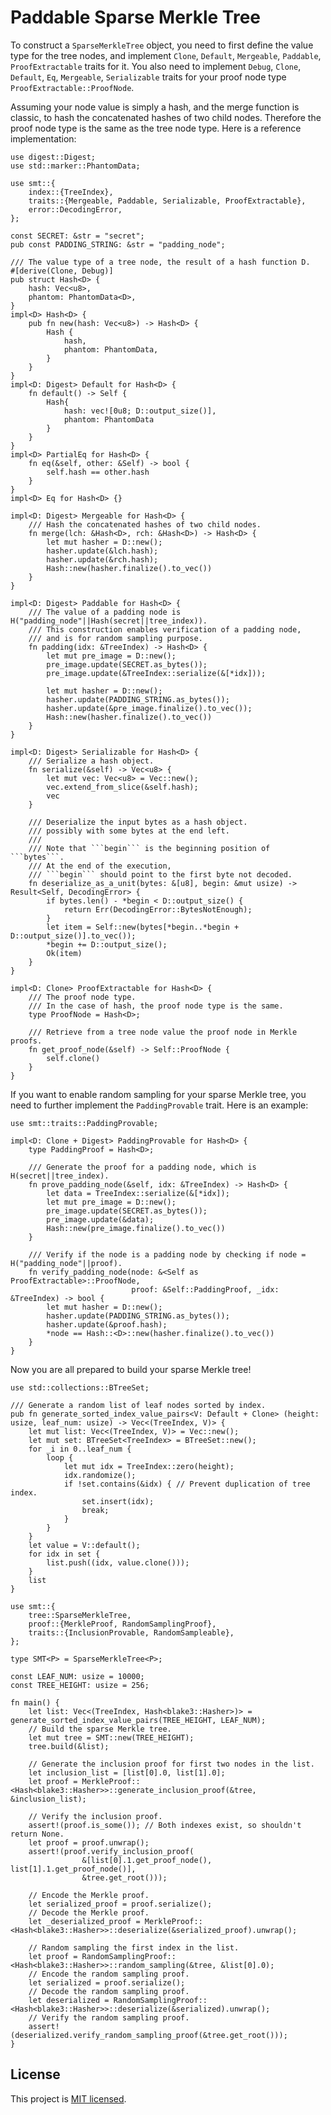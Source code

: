 # Paddable Sparse Merkle Tree

To construct a ```SparseMerkleTree``` object, 
you need to first define the value type for the tree nodes, 
and implement ```Clone```, ```Default```, ```Mergeable```, ```Paddable```, 
```ProofExtractable``` traits for it.
You also need to implement ```Debug```, ```Clone```,  ```Default```, ```Eq```,
```Mergeable```, ```Serializable``` traits for your proof node type 
```ProofExtractable::ProofNode```.

Assuming your node value is simply a hash, and the merge function is classic, to hash
the concatenated hashes of two child nodes. 
Therefore the proof node type is the same as the tree node type.
Here is a reference implementation:
```
use digest::Digest;
use std::marker::PhantomData;

use smt::{
    index::{TreeIndex},
    traits::{Mergeable, Paddable, Serializable, ProofExtractable},
    error::DecodingError,
};

const SECRET: &str = "secret";
pub const PADDING_STRING: &str = "padding_node";

/// The value type of a tree node, the result of a hash function D.
#[derive(Clone, Debug)]
pub struct Hash<D> {
    hash: Vec<u8>,
    phantom: PhantomData<D>,
}
impl<D> Hash<D> {
    pub fn new(hash: Vec<u8>) -> Hash<D> {
        Hash {
            hash,
            phantom: PhantomData,
        }
    }
}
impl<D: Digest> Default for Hash<D> {
    fn default() -> Self {
        Hash{
            hash: vec![0u8; D::output_size()],
            phantom: PhantomData
        }
    }
}
impl<D> PartialEq for Hash<D> {
    fn eq(&self, other: &Self) -> bool {
        self.hash == other.hash
    }
}
impl<D> Eq for Hash<D> {}

impl<D: Digest> Mergeable for Hash<D> {
    /// Hash the concatenated hashes of two child nodes.
    fn merge(lch: &Hash<D>, rch: &Hash<D>) -> Hash<D> {
        let mut hasher = D::new();
        hasher.update(&lch.hash);
        hasher.update(&rch.hash);
        Hash::new(hasher.finalize().to_vec())
    }
}

impl<D: Digest> Paddable for Hash<D> {
    /// The value of a padding node is H("padding_node"||Hash(secret||tree_index)).
    /// This construction enables verification of a padding node,
    /// and is for random sampling purpose.
    fn padding(idx: &TreeIndex) -> Hash<D> {
        let mut pre_image = D::new();
        pre_image.update(SECRET.as_bytes());
        pre_image.update(&TreeIndex::serialize(&[*idx]));

        let mut hasher = D::new();
        hasher.update(PADDING_STRING.as_bytes());
        hasher.update(&pre_image.finalize().to_vec());
        Hash::new(hasher.finalize().to_vec())
    }
}

impl<D: Digest> Serializable for Hash<D> {
    /// Serialize a hash object.
    fn serialize(&self) -> Vec<u8> {
        let mut vec: Vec<u8> = Vec::new();
        vec.extend_from_slice(&self.hash);
        vec
    }

    /// Deserialize the input bytes as a hash object.
    /// possibly with some bytes at the end left.
    ///
    /// Note that ```begin``` is the beginning position of ```bytes```.
    /// At the end of the execution,
    /// ```begin``` should point to the first byte not decoded.
    fn deserialize_as_a_unit(bytes: &[u8], begin: &mut usize) -> Result<Self, DecodingError> {
        if bytes.len() - *begin < D::output_size() {
            return Err(DecodingError::BytesNotEnough);
        }
        let item = Self::new(bytes[*begin..*begin + D::output_size()].to_vec());
        *begin += D::output_size();
        Ok(item)
    }
}

impl<D: Clone> ProofExtractable for Hash<D> {
    /// The proof node type.
    /// In the case of hash, the proof node type is the same.
    type ProofNode = Hash<D>;

    /// Retrieve from a tree node value the proof node in Merkle proofs.
    fn get_proof_node(&self) -> Self::ProofNode {
        self.clone()
    }
}
```
If you want to enable random sampling for your sparse Merkle tree, you need to further
implement the ```PaddingProvable``` trait. Here is an example:
```
use smt::traits::PaddingProvable;

impl<D: Clone + Digest> PaddingProvable for Hash<D> {
    type PaddingProof = Hash<D>;

    /// Generate the proof for a padding node, which is H(secret||tree_index).
    fn prove_padding_node(&self, idx: &TreeIndex) -> Hash<D> {
        let data = TreeIndex::serialize(&[*idx]);
        let mut pre_image = D::new();
        pre_image.update(SECRET.as_bytes());
        pre_image.update(&data);
        Hash::new(pre_image.finalize().to_vec())
    }

    /// Verify if the node is a padding node by checking if node = H("padding_node"||proof).
    fn verify_padding_node(node: &<Self as ProofExtractable>::ProofNode,
                           proof: &Self::PaddingProof, _idx: &TreeIndex) -> bool {
        let mut hasher = D::new();
        hasher.update(PADDING_STRING.as_bytes());
        hasher.update(&proof.hash);
        *node == Hash::<D>::new(hasher.finalize().to_vec())
    }
}
```

Now you are all prepared to build your sparse Merkle tree!
```
use std::collections::BTreeSet;

/// Generate a random list of leaf nodes sorted by index.
pub fn generate_sorted_index_value_pairs<V: Default + Clone> (height: usize, leaf_num: usize) -> Vec<(TreeIndex, V)> {
    let mut list: Vec<(TreeIndex, V)> = Vec::new();
    let mut set: BTreeSet<TreeIndex> = BTreeSet::new();
    for _i in 0..leaf_num {
        loop {
            let mut idx = TreeIndex::zero(height);
            idx.randomize();
            if !set.contains(&idx) { // Prevent duplication of tree index.
                set.insert(idx);
                break;
            }
        }
    }
    let value = V::default();
    for idx in set {
        list.push((idx, value.clone()));
    }
    list
}

use smt::{
    tree::SparseMerkleTree,
    proof::{MerkleProof, RandomSamplingProof},
    traits::{InclusionProvable, RandomSampleable},
};

type SMT<P> = SparseMerkleTree<P>;

const LEAF_NUM: usize = 10000;
const TREE_HEIGHT: usize = 256;

fn main() {
    let list: Vec<(TreeIndex, Hash<blake3::Hasher>)> = generate_sorted_index_value_pairs(TREE_HEIGHT, LEAF_NUM);
    // Build the sparse Merkle tree.
    let mut tree = SMT::new(TREE_HEIGHT);
    tree.build(&list);

    // Generate the inclusion proof for first two nodes in the list.
    let inclusion_list = [list[0].0, list[1].0];
    let proof = MerkleProof::<Hash<blake3::Hasher>>::generate_inclusion_proof(&tree, &inclusion_list);

    // Verify the inclusion proof.
    assert!(proof.is_some()); // Both indexes exist, so shouldn't return None.
    let proof = proof.unwrap();
    assert!(proof.verify_inclusion_proof(
                &[list[0].1.get_proof_node(), list[1].1.get_proof_node()],
                &tree.get_root()));

    // Encode the Merkle proof.
    let serialized_proof = proof.serialize();
    // Decode the Merkle proof.
    let _deserialized_proof = MerkleProof::<Hash<blake3::Hasher>>::deserialize(&serialized_proof).unwrap();

    // Random sampling the first index in the list.
    let proof = RandomSamplingProof::<Hash<blake3::Hasher>>::random_sampling(&tree, &list[0].0);
    // Encode the random sampling proof.
    let serialized = proof.serialize();
    // Decode the random sampling proof.
    let deserialized = RandomSamplingProof::<Hash<blake3::Hasher>>::deserialize(&serialized).unwrap();
    // Verify the random sampling proof.
    assert!(deserialized.verify_random_sampling_proof(&tree.get_root()));
}
```

License
-------

This project is [MIT licensed](./LICENSE).
